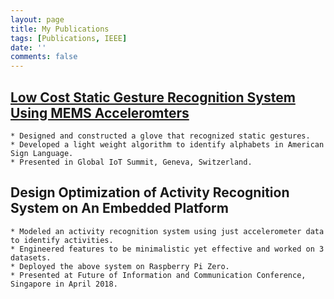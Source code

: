 ```yaml
---
layout: page
title: My Publications
tags: [Publications, IEEE]
date: ''
comments: false
---
```

## [Low Cost Static Gesture Recognition System Using MEMS Acceleromters](http://ieeexplore.ieee.org/abstract/document/8016217/) 
    * Designed and constructed a glove that recognized static gestures.
    * Developed a light weight algorithm to identify alphabets in American Sign Language.
    * Presented in Global IoT Summit, Geneva, Switzerland.

## Design Optimization of Activity Recognition System on An Embedded Platform
    * Modeled an activity recognition system using just accelerometer data to identify activities.
    * Engineered features to be minimalistic yet effective and worked on 3 datasets.
    * Deployed the above system on Raspberry Pi Zero.
    * Presented at Future of Information and Communication Conference, Singapore in April 2018.
